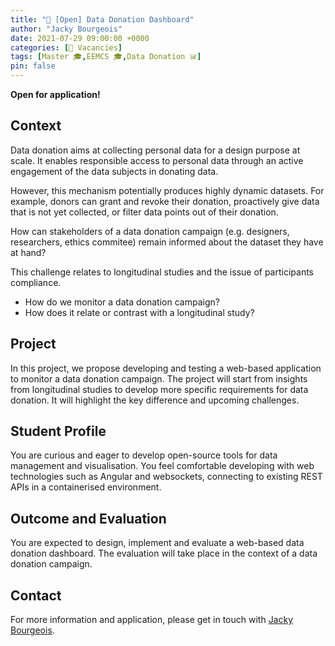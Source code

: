 ```yaml
---
title: "🚩 [Open] Data Donation Dashboard"
author: "Jacky Bourgeois"
date: 2021-07-29 09:00:00 +0000
categories: [🚩 Vacancies]
tags: [Master 🎓,EEMCS 🎓,Data Donation 📊]
pin: false
---
```


**Open for application!**

## Context

Data donation aims at collecting personal data for a design purpose at scale. It enables responsible access to personal data through an active engagement of the data subjects in donating data.

However, this mechanism potentially produces highly dynamic datasets. For example, donors can grant and revoke their donation, proactively give data that is not yet collected, or filter data points out of their donation.

How can stakeholders of a data donation campaign (e.g. designers, researchers, ethics commitee) remain informed about the dataset they have at hand?

This challenge relates to longitudinal studies and the issue of participants compliance.

- How do we monitor a data donation campaign?
- How does it relate or contrast with a longitudinal study?

## Project

In this project, we propose developing and testing a web-based application to monitor a data donation campaign. The project will start from insights from longitudinal studies to develop more specific requirements for data donation. It will highlight the key difference and upcoming challenges.

## Student Profile

You are curious and eager to develop open-source tools for data management and visualisation. You feel comfortable developing with web technologies such as Angular and websockets, connecting to existing REST APIs in a containerised environment.

## Outcome and Evaluation

You are expected to design, implement and evaluate a web-based data donation dashboard. The evaluation will take place in the context of a data donation campaign.


## Contact

For more information and application, please get in touch with [Jacky Bourgeois](mailto:J.Bourgeois@tudelft.nl).
